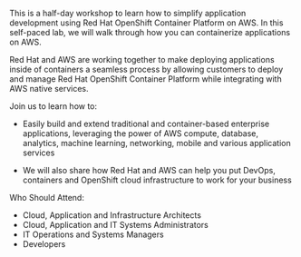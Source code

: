 This is a half-day workshop to learn how to simplify application development using Red Hat OpenShift Container Platform on AWS. In this self-paced lab, we will walk through how you can containerize applications on AWS.

Red Hat and AWS are working together to make deploying applications inside of containers a seamless process by allowing customers to deploy and manage Red Hat OpenShift Container Platform while integrating with AWS native services.

Join us to learn how to:

- Easily build and extend traditional and container-based enterprise applications, leveraging the power of AWS compute,
database, analytics, machine learning, networking, mobile and various application services

- We will also share how Red Hat and AWS can help you put DevOps, containers and OpenShift cloud infrastructure to work for your business
 	 
Who Should Attend:

- Cloud, Application and Infrastructure Architects
- Cloud, Application and IT Systems Administrators
- IT Operations and Systems Managers
- Developers

